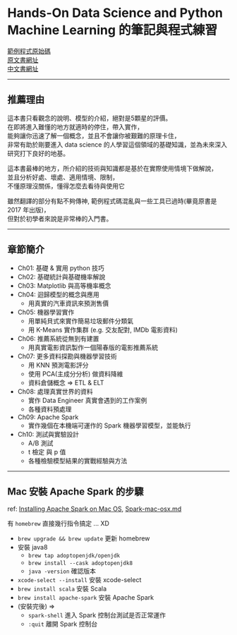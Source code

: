 # Hands-On Data Science and Python Machine Learning 的筆記與程式練習

[範例程式原始碼](https://github.com/packtpublishing/hands-on-data-science-and-python-machine-learning)<br>
[原文書網址](https://www.packtpub.com/big-data-and-business-intelligence/data-science-and-machine-learning-python-hands)<br>
[中文書網址](https://www.books.com.tw/products/0010900123)

---

## 推薦理由

這本書只看觀念的說明、模型的介紹，絕對是5顆星的評價。<br>
在即將進入難懂的地方就適時的停住，帶入實作，<br>
能夠讓你迅速了解一個概念，並且不會讓你被艱難的原理卡住，<br>
非常有助於剛要進入 data science 的人學習這個領域的基礎知識，並為未來深入研究打下良好的地基。

這本書最棒的地方，所介紹的技術與知識都是基於在實際使用情境下做解說，<br>
並且分析好處、壞處、適用情境、限制，<br>
不懂原理沒關係，懂得怎麼去看待與使用它

雖然翻譯的部分有點不夠傳神, 範例程式碼混亂與一些工具已過時(畢竟原書是 2017 年出版)，<br>
但對於初學者來說是非常棒的入門書。

---

## 章節簡介

- Ch01: 基礎 & 實用 python 技巧
- Ch02: 基礎統計與基礎機率解說
- Ch03: Matplotlib 與高等機率概念
- Ch04: 迴歸模型的概念與應用
  - 用真實的汽車資訊來預測售價
- Ch05: 機器學習實作
  - 用單純貝式來實作簡易垃圾郵件分類氣
  - 用 K-Means 實作集群 (e.g. 交友配對, IMDb 電影資料)
- Ch06: 推薦系統從無到有建置
  - 用真實電影資訊製作一個陽春版的電影推薦系統
- Ch07: 更多資料探勘與機器學習技術
  - 用 KNN 預測電影評分
  - 使用 PCA(主成分分析) 做資料降維
  - 資料倉儲概念 => ETL & ELT
- Ch08: 處理真實世界的資料
  - 實作 Data Engineer 真實會遇到的工作案例
  - 各種資料預處理
- Ch09: Apache Spark
  - 實作幾個在本機端可運作的 Spark 機器學習模型，並能執行
- Ch10: 測試與實驗設計
  - A/B 測試
  - t 檢定 與 p 值
  - 各種檢驗模型結果的實戰經驗與方法


---

## Mac 安裝 Apache Spark 的步驟
ref: [Installing Apache Spark on Mac OS](https://medium.com/beeranddiapers/installing-apache-spark-on-mac-os-ce416007d79f), [Spark-mac-osx.md](https://gist.github.com/chairco/29a3fd4494e031ecdd5d5175d6df4f4a)

有 `homebrew` 直接幾行指令搞定 ... XD
- `brew upgrade && brew update` 更新 homebrew
- 安裝 java8
  - `brew tap adoptopenjdk/openjdk`
  - `brew install --cask adoptopenjdk8`
  - `java -version` 確認版本
- `xcode-select --install` 安裝 xcode-select
- `brew install scala` 安裝 Scala
- `brew install apache-spark` 安裝 Apache Spark
- (安裝完後) =>
  - `spark-shell` 進入 Spark 控制台測試是否正常運作
  - `:quit` 離開 Spark 控制台
